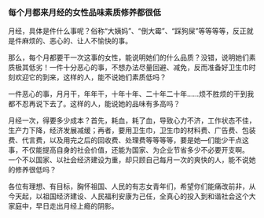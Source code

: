 ### 每个月都来月经的女性品味素质修养都很低

月经，具体是件什么事呢？俗称“大姨妈”、“倒大霉”、“踩狗屎”等等等等，反正就是件麻烦的、恶心的、让人不愉快的事。　　

那么，每个月都要干一次这事的女性，能说明她们的什么品质？没错，说明她们素质极其低劣！一件十分恶心的事，不想办法尽量回避、减免，反而准备好卫生巾时刻欢迎它的到来，这样的人，能不说她们素质低吗？

一件恶心的事，月月干，年年干，十年十年、二十年二十年……烦不胜烦的干到我都不忍再说下去了。这样的人，能说她的品味有多高吗？　　

月经一次，得要多少成本？首先，耗血，耗了血，导致心力不济，工作状态不佳，生产力下降，经济发展减缓；再者，要用卫生巾，卫生巾的材料费、广告费、包装费、代言费，以及用完之后的回收费、处理费等等等等，要是她—们能少干点这事，不仅能提高自身的社会价值，还能为国家、为企业节省多少不必要开支啊。
一个不以国家、以社会经济建设为重，却只顾自己每月一次的爽快的人，能不说她的修养很低吗？　

各位有理想、有目标，胸怀祖国、人民的有志女青年们，希望你们能痛改前非，从今天起，以祖国经济建设、人民福利安康为己任，全真心的投入到和谐社会这个大家庭中，早日走出月经上瘾的阴影。


